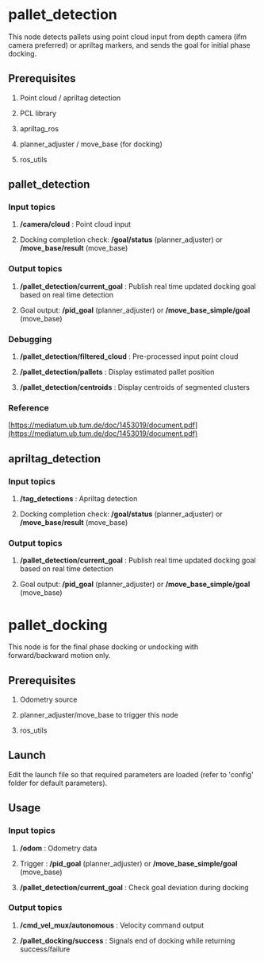 # pallet_detection

This node detects pallets using point cloud input from depth camera (ifm camera preferred) or apriltag markers, and sends the goal for initial phase docking.

## Prerequisites

1. Point cloud / apriltag detection

2. PCL library

3. apriltag_ros

4. planner_adjuster / move_base (for docking)

5. ros_utils

## pallet_detection

### Input topics

1. **/camera/cloud** : Point cloud input

2. Docking completion check: **/goal/status** (planner_adjuster) or **/move_base/result** (move_base)

### Output topics

1. **/pallet_detection/current_goal** : Publish real time updated docking goal based on real time detection

2. Goal output: **/pid_goal** (planner_adjuster) or **/move_base_simple/goal** (move_base)

### Debugging

1. **/pallet\_detection/filtered\_cloud** : Pre-processed input point cloud

2. **/pallet\_detection/pallets** : Display estimated pallet position

3. **/pallet\_detection/centroids** : Display centroids of segmented clusters

### Reference

[https://mediatum.ub.tum.de/doc/1453019/document.pdf](https://mediatum.ub.tum.de/doc/1453019/document.pdf)

## apriltag_detection

### Input topics

1. **/tag_detections** : Apriltag detection

2. Docking completion check: **/goal/status** (planner_adjuster) or **/move_base/result** (move_base)

### Output topics

1. **/pallet_detection/current_goal** : Publish real time updated docking goal based on real time detection

2. Goal output: **/pid_goal** (planner_adjuster) or **/move_base_simple/goal** (move_base)

# pallet_docking

This node is for the final phase docking or undocking with forward/backward motion only.

## Prerequisites

1. Odometry source

2. planner_adjuster/move_base to trigger this node

3. ros_utils

## Launch

Edit the launch file so that required parameters are loaded (refer to 'config' folder for default parameters).

## Usage

### Input topics

1. **/odom** : Odometry data

2. Trigger : **/pid_goal** (planner_adjuster) or **/move_base_simple/goal** (move_base)

3. **/pallet_detection/current_goal** : Check goal deviation during docking

### Output topics

1. **/cmd_vel_mux/autonomous** : Velocity command output

2. **/pallet_docking/success** : Signals end of docking while returning success/failure
